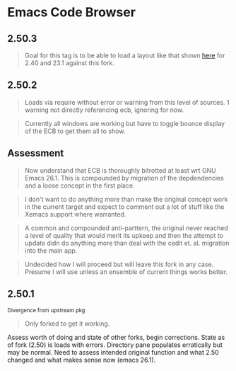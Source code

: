 # Emacs Code Browser


## 2.50.3

> Goal for this tag is to be able to load a layout like that shown
> [here](http://ecb.sourceforge.net/screenshots/index.html) for 2.40 and 23.1 against this fork.


## 2.50.2

> Loads via require without error or warning from this level of sources.
> 1 warning not directly referencing ecb, ignoring for now.

> Currently all windows are working but have to toggle bounce display of the 
> ECB to get them all to show.

## Assessment

> Now understand that ECB is thoroughly bitrotted at least wrt GNU Emacs 26.1.
> This is compounded by migration of the depdendencies and a loose concept in
> the first place.

> I don't want to do anything more than make the original concept work in 
> the current target and expect to comment out a lot of stuff like the Xemacs
> support where warranted.

> A common and compounded anti-parttern, the original never reached a level
> of quality that would merit its upkeep and then the attempt to update didn
> do anything more than deal with the cedit et. al. migration into the main
> app.

> Undecided how I will proceed but will leave this fork in any case. Presume
> I will use unless an ensemble of current things works better.

## 2.50.1
<span style="font-size: 12px">Divergence from upstream pkg</span>

> Only forked to get it working.
   
  Assess worth of doing and state of other forks, begin corrections.
  State as of fork (2.50) is loads with errors. 
  Directory pane populates erratically but may be normal.
  Need to assess intended original function and what 2.50 changed
  and what makes sense now (emacs 26.1).



